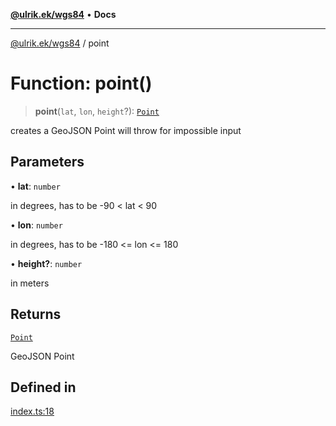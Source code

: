 [**@ulrik.ek/wgs84**](../README.md) • **Docs**

***

[@ulrik.ek/wgs84](../globals.md) / point

# Function: point()

> **point**(`lat`, `lon`, `height`?): [`Point`](../interfaces/Point.md)

creates a GeoJSON Point
will throw for impossible input

## Parameters

• **lat**: `number`

in degrees, has to be -90 < lat < 90

• **lon**: `number`

in degrees, has to be -180 <= lon <= 180

• **height?**: `number`

in meters

## Returns

[`Point`](../interfaces/Point.md)

GeoJSON Point

## Defined in

[index.ts:18](https://github.com/UEk/wgs84/blob/115767c3576319ff56122f2199f41fb59f155d24/src/index.ts#L18)
